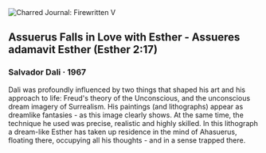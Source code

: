 <div class="artwork-of-the-day">
  <div class="container">
    <div class="img-wrapper">
      <img
        src="https://uploads6.wikiart.org/images/salvador-dali/assuerus-falls-in-love-with-esther-assueres-adamavit-esther-1967(2).jpg"
        alt="Charred Journal: Firewritten V" />
    </div>
    <div class="artwork-detail">
      <div class="artwork-origin"> 
        <h2 class="artwork-name">Assuerus Falls in Love with Esther - Assueres adamavit Esther (Esther 2:17)</h2>
        <h3 class="artist">
          Salvador Dali
                    ·  1967
        </h3>
      </div>
      <p class="description">
        <span class="artwork-description-text ng-binding" ng-bind-html="viewModel.ArtworkOfTheDay.Description | unsafe">Dali was profoundly influenced by two things that shaped his art and his approach to life: Freud's theory of the Unconscious, and the unconscious dream imagery of Surrealism. His paintings (and lithographs) appear as dreamlike fantasies - as this image clearly shows. At the same time, the technique he used was precise, realistic and highly skilled. In this lithograph a dream-like Esther has taken up residence in the mind of Ahasuerus, floating there, occupying all his thoughts - and in a sense trapped there.</span>
                        <div class="text-shadow-container" ng-show="showShadow" style=""></div>
      </p>
    </div>
  </div>

</div>
